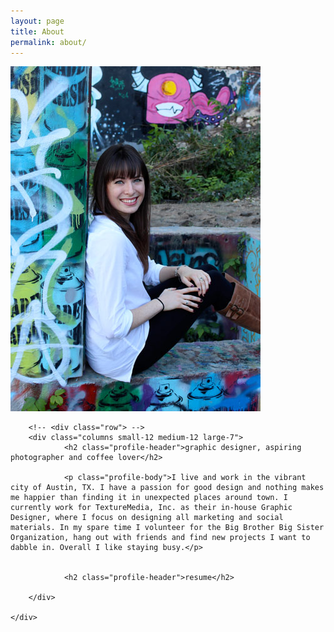 ```yaml
---
layout: page
title: About
permalink: about/
---
```



<div class="about">
	<div class="row">
		<img class="profile columns small-12 medium-12 large-5" src="photos/profile-pic.jpg"/>
		
		<!-- <div class="row"> -->
		<div class="columns small-12 medium-12 large-7">
				<h2 class="profile-header">graphic designer, aspiring photographer and coffee lover</h2>

				<p class="profile-body">I live and work in the vibrant city of Austin, TX. I have a passion for good design and nothing makes me happier than finding it in unexpected places around town. I currently work for TextureMedia, Inc. as their in-house Graphic Designer, where I focus on designing all marketing and social materials. In my spare time I volunteer for the Big Brother Big Sister Organization, hang out with friends and find new projects I want to dabble in. Overall I like staying busy.</p>
				
		
				<h2 class="profile-header">resume</h2>

		</div>

	</div>		
</div>